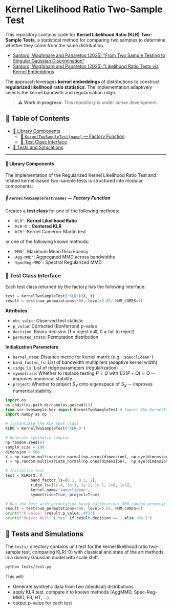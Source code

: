 
# Kernel Likelihood Ratio Two-Sample Test

This repository contains code for **Kernel Likelihood Ratio (KLR) Two-Sample Tests**, a statistical method for comparing two samples to determine whether they come from the same distribution.

* [Santoro, Waghmare and Panaretos (2025) "From Two Sample Testing to Singular Gaussian Discrimination"](https://arxiv.org/abs/2505.04613)
* [Santoro, Waghmare and Panaretos (2025) "Likelihood Ratio Tests via Kernel Embeddings]()

The approach leverages **kernel embeddings** of distributions to construct **regularized likelihood ratio statistics**.
The implementation adaptively selects the kernel bandwith and regularisation ridge.

> ⚠ **Work in progress:**
> This repository is under active development.


## 📑 Table of Contents

<!-- - [Kernel Likelihood Ratio Two-Sample Test](#kernel-likelihood-ratio-two-sample-test) -->
- [🧩 Library Components](#-library-components)
    - [🧪 `KernelTwoSampleTest(name)` — Factory Function](#-kerneltwosampletestname--factory-function)
    - [🧫 Test Class Interface](#-test-class-interface)
- [🔹 Tests and Simulations](#-tests-and-simulations)


---


#### 🧩 Library Components
 
The implementation of the Regularized Kernel Likelihood Ratio Test and related kernel-based two-sample tests is structured into modular components:

##### 🧪 `KernelTwoSampleTest(name)` — Factory Function

Creates a **test class** for one of the following methods:
* `'KLR'`: **Kernel Likelihood Ratio**
* `'KLR-0'`: **Centered KLR**
* `'KCM'`: Kernel Cameron-Martin test

or one of the following known methods:

* `'MMD'`: Maximum Mean Discrepancy
* `'Agg-MMD'`: Aggregated MMD across bandwidths
* `'SpecReg-MMD'`: Spectral Regularized MMD


### 🧫 Test Class Interface

Each test class returned by the factory has the following interface:

```python
test = KernelTwoSampleTest('KLR')(X, Y)
result = test(num_permutations=500, level=0.05, NUM_CORES=4)
```

**Attributes**:

* `obs_value`: Observed test statistic
* `p_value`: Corrected (Bonferroni) p-value
* `decision`: Binary decision (1 = reject null, 0 = fail to reject)
* `permuted_stats`: Permutation distribution

**Initialization Parameters**:

* `kernel_name`: Distance metric for kernel matrix (e.g. `'sqeuclidean'`)
* `band_factor_ls`: List of bandwidth multipliers (adaptive kernel width)
* `ridge_ls`: List of ridge parameters (regularization)
* `symmetrise`: Whether to replace testing $P =Q$ with $1/2(P+Q) = Q$ -- improves numerical stability
* `project`: Whether to project $S_Y$ onto eigenspace of $S_X$ -- improves numerical stability




```python
import os
os.chdir(os.path.dirname(os.getcwd()))
from src.twosample.ker import KernelTwoSampleTest # Import the KernelTwoSampleTest class 
import numpy as np

# Instantiate the KLR test class
KLR0 = KernelTwoSampleTest('KLR-0')

# Generate synthetic samples
np.random.seed(0)
sample_size = 100
dimension = 500
X = np.random.multivariate_normal(np.zeros(dimension), np.eye(dimension), sample_size)
Y = np.random.multivariate_normal(np.ones(dimension),  np.eye(dimension), sample_size)

# Initialize test 
test = KLR0(X, Y, 
           band_factor_ls=[0.1, 0.5, 1], 
           ridge_ls=[1e-4, 1e-3, 1e-2, 1e-1, 1e0, 1e1],
           kernel_name='sqeuclidean',
           symmetrise=True, project=True)

# Run the test with permutation-based calibration; 500 random permutations, and 8 cores for parallel processing, significance level of 0.05
result = test(num_permutations=500, level=0.05, NUM_CORES=8) 
print(f"P-Value: {result.p_value:.4f}")
print(f"Reject Null: {'Yes' if result.decision == 1 else 'No'}")
```

## 🔹 Tests and Simulations

The `tests/` directory contains unit test for the kernel likelihood ratio two-sample test,
comparing KLR(-0) with classical and state of the art methods, in a dummy Gaussian model with scale shift.

```bash
python tests/test.py
```
This will:
* Generate synthetic data from two (identical) distributions
* apply KLR test, compare it to known methods (AggMMD, Spec-Reg-MMD, FR, HT, ...)
* output p-value for each test 
